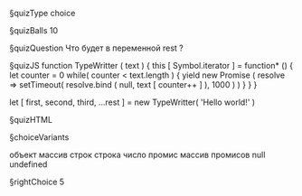 §quizType
choice

§quizBalls
10

§quizQuestion
Что будет в переменной rest ?



§quizJS
function TypeWritter ( text ) {
    this [ Symbol.iterator ] = function* () {
        let counter = 0
        while( counter < text.length ) {
            yield new Promise (
                resolve => setTimeout( resolve.bind ( null, text [ counter++ ] ), 1000 )
            )
        }
    }
}

let [ first, second, third, ...rest ] = new TypeWritter( 'Hello world!' )

§quizHTML


§choiceVariants

объект
массив строк
строка
число
промис
массив промисов
null
undefined

§rightChoice
5
